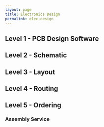```yaml
---
layout: page
title: Electronics Design
permalink: elec-design
---
```


## Level 1 - PCB Design Software

## Level 2 - Schematic 


## Level 3 - Layout


## Level 4 - Routing


## Level 5 - Ordering
### Assembly Service


